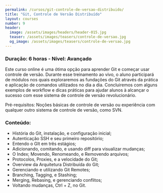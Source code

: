 ```yaml
---
permalink: /cursos/git-controle-de-versao-distribuido/
title: "Git, Controle de Versão Distribuído"
layout: courses
number: 9
header:
  image: /assets/images/headers/header-015.jpg
  teaser: /assets/images/teasers/controle-de-versao.jpg
  og_image: /assets/images/teasers/controle-de-versao.jpg
---
```


### Duração: 6 horas - Nível: Avançado

Este curso online é uma ótima opção para aprender Git e começar usar controle de versão. Durante esse treinamento ao vivo, o aluno participará de módulos nos quais exploraremos as fundações do Git através da prática e aplicação de comandos utilizados no dia a dia. Concluiremos com alguns exemplos de workflow e dicas práticas para ajudar alunos à alcançar o sucesso com esse sistema de controle de versão revolucionário.

Pré-requisitos: Noções básicas de controle de versão ou experiência com qualquer outro sistema de controle de versão, como SVN.

### Conteúdo:

- História do Git, instalação, e configuração inicial;
- Autenticação SSH e seu primeiro repositório;
- Entendo o GIt em três estágios;
- Adicionando, comitando, e usando diff para visualizar mudanças;
- O Index; Movendo, Renomeando, e Removendo arquivos;
- Protocolos, Proxies, e a velocidade do Git;
- Overview da Arquitetura Distribuída do Git;
- Gerenciando e utilizando Git Remotes;
- Branching, Tagging, e Stashing;
- Merging, Rebasing, e gerenciando conflitos;
- Voltando mudanças, Ctrl + Z, no Git.
